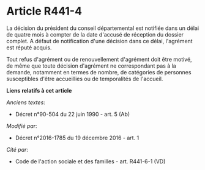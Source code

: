 # Article R441-4

La décision du président du conseil départemental est notifiée dans un délai de quatre mois à compter de la date d'accusé de
réception du dossier complet. A défaut de notification d'une décision dans ce délai, l'agrément est réputé acquis.

Tout refus d'agrément ou de renouvellement d'agrément doit être motivé, de même que toute décision d'agrément ne
correspondant pas à la demande, notamment en termes de nombre, de catégories de personnes susceptibles d'être accueillies ou
de temporalités de l'accueil.

**Liens relatifs à cet article**

_Anciens textes_:

  - Décret n°90-504 du 22 juin 1990 - art. 5 (Ab)

_Modifié par_:

  - Décret n°2016-1785 du 19 décembre 2016 - art. 1

_Cité par_:

  - Code de l'action sociale et des familles - art. R441-6-1 (VD)
